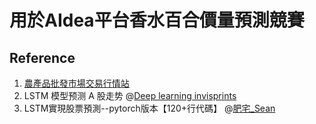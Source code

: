 # 用於AIdea平台香水百合價量預測競賽
## Reference
1. [農產品批發市場交易行情站](https://amis.afa.gov.tw/menu/FlowerMenuTransInfo.aspx)
2. LSTM 模型预测 A 股走势 @[Deep learning invisprints](https://github.com/invisprints/blog/blob/master/_notebooks/2020-04-17-LSTM-stock.ipynb)
3. LSTM實現股票預測--pytorch版本【120+行代碼】 @[肥宅_Sean](https://www.twblogs.net/a/5c1f7b88bd9eee16b4a71bc9)